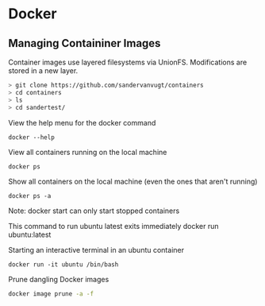 # Docker

## Managing Containiner Images

Container images use layered filesystems via UnionFS.  Modifications are stored in a new layer.

```bash
> git clone https://github.com/sandervanvugt/containers
> cd containers
> ls
> cd sandertest/
```

View the help menu for the docker command

```Shell
docker --help
```


View all containers running on the local machine

```Shell
docker ps
```

Show all containers on the local machine (even the ones that aren't running)

```Shell
docker ps -a
```

Note: docker start can only start stopped containers

This command to run ubuntu latest exits immediately
docker run ubuntu:latest


Starting an interactive terminal in an ubuntu container

```Shell
docker run -it ubuntu /bin/bash
```

Prune dangling Docker images

```sh
docker image prune -a -f
```
